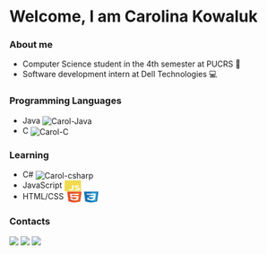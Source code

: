 # Welcome, I am Carolina Kowaluk
### About me
- Computer Science student in the 4th semester at PUCRS 📖
- Software development intern at Dell Technologies 💻

### Programming Languages 
- Java <img align="center" alt="Carol-Java" height="20" width="30" src="https://cdn.jsdelivr.net/gh/devicons/devicon/icons/java/java-plain.svg">
- C <img align="center" alt="Carol-C" height="20" width="30" src="https://cdn.jsdelivr.net/gh/devicons/devicon/icons/c/c-original.svg">

### Learning
- C# <img align="center" alt="Carol-csharp" height="20" width="30" src="https://cdn.jsdelivr.net/gh/devicons/devicon/icons/csharp/csharp-original.svg">
- JavaScript <img align="center" alt="Carol-Js" height="20" width="30" src="https://raw.githubusercontent.com/devicons/devicon/master/icons/javascript/javascript-plain.svg">
- HTML/CSS <img align="center" alt="Carol-HTML" height="20" width="30" src="https://raw.githubusercontent.com/devicons/devicon/master/icons/html5/html5-original.svg"><img align="center" alt="Carol-CSS" height="20" width="30" src="https://raw.githubusercontent.com/devicons/devicon/master/icons/css3/css3-original.svg">

### Contacts
<a href = "mailto:carolina.kowaluk@gmail.com"><img src="https://img.shields.io/badge/-Gmail-%23333?style=for-the-badge&logo=gmail&logoColor=white" target="_blank"></a>
<a href="https://www.linkedin.com/in/carolina-kowaluk-26670824a/" target="_blank"><img src="https://img.shields.io/badge/-LinkedIn-%230077B5?style=for-the-badge&logo=linkedin&logoColor=white" target="_blank"></a>
<a href="https://discordapp.com/users/carolina_kowaluk#0343" target="_blank"><img src="https://img.shields.io/badge/Discord-7289DA?style=for-the-badge&logo=discord&logoColor=white" target="_blank"></a>  

